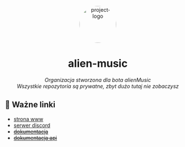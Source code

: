 <p align="center">
  <img src="https://cdn.alienmusic.app/logo-no-background.png" width="100" alt="project-logo"
  style="border-radius:50%">
</p>
<p align="center">
    <h1 align="center">alien-music</h1>
</p>
<p align="center">
    <em>Organizacja stworzona dla bota alienMusic</em><br>
    <em>Wszystkie repozytoria są prywatne, zbyt dużo tutaj nie zobaczysz</em>
</p>

## 📍 Ważne linki

* [strona www](https://alienmusic.app)
* [serwer discord](https://dc.alienmusic.app)
* ~~[dokumentacja](https://docs.alienmusic.app)~~
* ~~[dokumentacja api](https://api.docs.alienmusic.app)~~